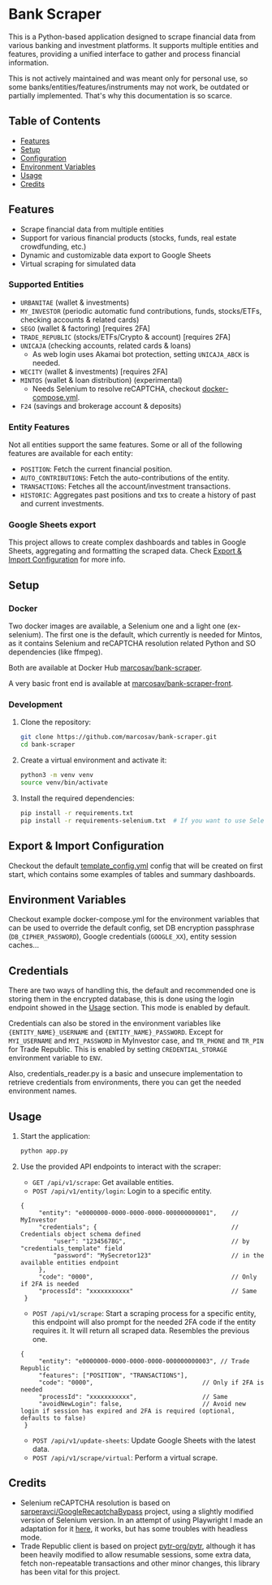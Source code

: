 # Bank Scraper

This is a Python-based application designed to scrape financial data from various banking and investment
platforms. It supports multiple entities and features, providing a unified interface to gather and process financial
information.

This is not actively maintained and was meant only for personal use, so some banks/entities/features/instruments may not
work, be outdated or partially implemented. That's why this documentation is so scarce.

## Table of Contents

- [Features](#features)
- [Setup](#setup)
- [Configuration](#configuration)
- [Environment Variables](#environment-variables)
- [Usage](#usage)
- [Credits](#credits)

## Features

- Scrape financial data from multiple entities
- Support for various financial products (stocks, funds, real estate crowdfunding, etc.)
- Dynamic and customizable data export to Google Sheets
- Virtual scraping for simulated data

### Supported Entities

- `URBANITAE` (wallet & investments)
- `MY_INVESTOR` (periodic automatic fund contributions, funds, stocks/ETFs, checking accounts & related cards)
- `SEGO` (wallet & factoring) [requires 2FA]
- `TRADE_REPUBLIC` (stocks/ETFs/Crypto & account) [requires 2FA]
- `UNICAJA` (checking accounts, related cards & loans)
    - As web login uses Akamai bot protection, setting `UNICAJA_ABCK` is needed.
- `WECITY` (wallet & investments) [requires 2FA]
- `MINTOS` (wallet & loan distribution) (experimental)
    - Needs Selenium to resolve reCAPTCHA, checkout [docker-compose.yml](docker-compose.yml).
- `F24` (savings and brokerage account & deposits)

### Entity Features

Not all entities support the same features. Some or all of the following features are available for each entity:

- `POSITION`: Fetch the current financial position.
- `AUTO_CONTRIBUTIONS`: Fetch the auto-contributions of the entity.
- `TRANSACTIONS`: Fetches all the account/investment transactions.
- `HISTORIC`: Aggregates past positions and txs to create a history of past and current investments.

### Google Sheets export

This project allows to create complex dashboards and tables in Google Sheets, aggregating and formatting the scraped
data. Check [Export & Import Configuration](#export--import-configuration) for more info.

## Setup

### Docker

Two docker images are available, a Selenium one and a light one (ex-selenium). The first one is the default, which
currently is
needed for Mintos, as it contains Selenium and reCAPTCHA resolution related Python and SO dependencies (like ffmpeg).

Both are available at Docker Hub [marcosav/bank-scraper](https://hub.docker.com/r/marcosav/bank-scraper).

A very basic front end is available
at [marcosav/bank-scraper-front](https://hub.docker.com/r/marcosav/bank-scraper-front).

### Development

1. Clone the repository:
    ```sh
    git clone https://github.com/marcosav/bank-scraper.git
    cd bank-scraper
    ```

2. Create a virtual environment and activate it:
    ```sh
    python3 -m venv venv
    source venv/bin/activate
    ```

3. Install the required dependencies:
    ```sh
    pip install -r requirements.txt
    pip install -r requirements-selenium.txt  # If you want to use Selenium for reCAPTCHA
    ```

## Export & Import Configuration

Checkout the default [template_config.yml](resources/template_config.yml) config that will be created on first start,
which contains some examples of tables and summary dashboards.

## Environment Variables

Checkout example docker-compose.yml for the environment variables that can be used to override the default config, set
DB encryption passphrase (`DB_CIPHER_PASSWORD`), Google credentials (`GOOGLE_XX`), entity session caches...

## Credentials

There are two ways of handling this, the default and recommended one is storing them in the encrypted database,
this is done using the login endpoint showed in the [Usage](#usage) section. This mode is enabled by default.

Credentials can also be stored in the environment variables like `{ENTITY_NAME}_USERNAME` and `{ENTITY_NAME}_PASSWORD`.
Except for `MYI_USERNAME` and `MYI_PASSWORD` in MyInvestor case, and `TR_PHONE` and `TR_PIN` for Trade Republic.
This is enabled by setting `CREDENTIAL_STORAGE` environment variable to `ENV`.

Also, credentials_reader.py is a basic and unsecure implementation to retrieve credentials from environments, there you
can get the needed environment names.

## Usage

1. Start the application:
    ```sh
    python app.py
    ```

2. Use the provided API endpoints to interact with the scraper:
    - `GET /api/v1/scrape`: Get available entities.
    - `POST /api/v1/entity/login`: Login to a specific entity.
   ```
   {
        "entity": "e0000000-0000-0000-0000-000000000001",    // MyInvestor
        "credentials"; {                                     // Credentials object schema defined
            "user": "12345678G",                             // by "credentials_template" field
            "password": "MySecretor123"                      // in the available entities endpoint 
        },
        "code": "0000",                                      // Only if 2FA is needed
        "processId": "xxxxxxxxxxx"                           // Same
    }
   ```
    - `POST /api/v1/scrape`: Start a scraping process for a specific entity, this endpoint will also prompt for the
      needed 2FA code if the entity requires it. It will return all scraped data. Resembles the previous one.
   ```
   {
        "entity": "e0000000-0000-0000-0000-000000000003", // Trade Republic
        "features": ["POSITION", "TRANSACTIONS"],
        "code": "0000",                              // Only if 2FA is needed
        "processId": "xxxxxxxxxxx",                  // Same
        "avoidNewLogin": false,                      // Avoid new login if session has expired and 2FA is required (optional, defaults to false)
    }
   ```
    - `POST /api/v1/update-sheets`: Update Google Sheets with the latest data.
    - `POST /api/v1/scrape/virtual`: Perform a virtual scrape.

## Credits

- Selenium reCAPTCHA resolution is based
  on [sarperavci/GoogleRecaptchaBypass](https://github.com/sarperavci/GoogleRecaptchaBypass/tree/selenium)
  project, using a slightly modified version of Selenium version. In an attempt of using Playwright I made an adaptation
  for
  it [here](bank-scraper/infrastructure/scrapers/mintos/recaptcha_solver_playwright.py), it works, but has some troubles
  with headless mode.
- Trade Republic client is based on project [pytr-org/pytr](https://github.com/pytr-org/pytr), although it has been
  heavily
  modified to allow resumable sessions, some extra data, fetch non-repeatable transactions and other minor changes, this
  library has been vital for this
  project.